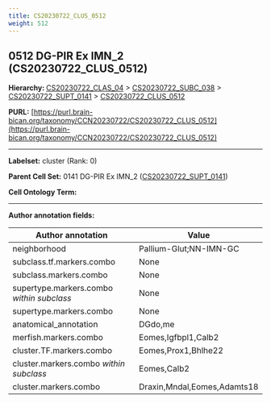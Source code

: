 ```yaml
---
title: CS20230722_CLUS_0512
weight: 512
---
```

## 0512 DG-PIR Ex IMN_2 (CS20230722_CLUS_0512)
<b>Hierarchy: </b>
[CS20230722_CLAS_04](../CS20230722_CLAS_04) >
[CS20230722_SUBC_038](../CS20230722_SUBC_038) >
[CS20230722_SUPT_0141](../CS20230722_SUPT_0141) >
[CS20230722_CLUS_0512](../CS20230722_CLUS_0512)

**PURL:** [https://purl.brain-bican.org/taxonomy/CCN20230722/CS20230722_CLUS_0512](https://purl.brain-bican.org/taxonomy/CCN20230722/CS20230722_CLUS_0512)

---


**Labelset:** cluster (Rank: 0)

**Parent Cell Set:** 0141 DG-PIR Ex IMN_2 ([CS20230722_SUPT_0141](../CS20230722_SUPT_0141))



**Cell Ontology Term:** 

[MARKER GENES.]: #


---

[TRANSFERRED ANNOTATIONS.]: #


[AUTHOR ANNOTATION FIELDS.]: #


**Author annotation fields:**

| Author annotation | Value |
|-------------------|-------|
|neighborhood|Pallium-Glut;NN-IMN-GC|
|subclass.tf.markers.combo|None|
|subclass.markers.combo|None|
|supertype.markers.combo _within subclass_|None|
|supertype.markers.combo|None|
|anatomical_annotation|DGdo,me|
|merfish.markers.combo|Eomes,Igfbpl1,Calb2|
|cluster.TF.markers.combo|Eomes,Prox1,Bhlhe22|
|cluster.markers.combo _within subclass_|Eomes,Calb2|
|cluster.markers.combo|Draxin,Mndal,Eomes,Adamts18|
